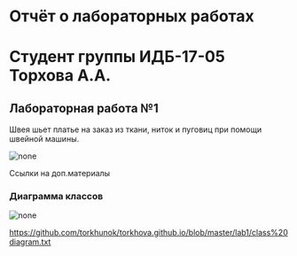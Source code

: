 # Отчёт о лабораторных работах
# Студент группы ИДБ-17-05 Торхова А.А.
## Лабораторная работа №1
Швея шьет платье на заказ из ткани, ниток и пуговиц при помощи швейной машины.

![none](https://github.com/torkhunok/torkhova.github.io/blob/master/lab1/model.png)

Ссылки на доп.материалы 

### Диаграмма классов
![none](https://github.com/torkhunok/torkhova.github.io/blob/master/lab1/class%20diagram.png)

https://github.com/torkhunok/torkhova.github.io/blob/master/lab1/class%20diagram.txt
